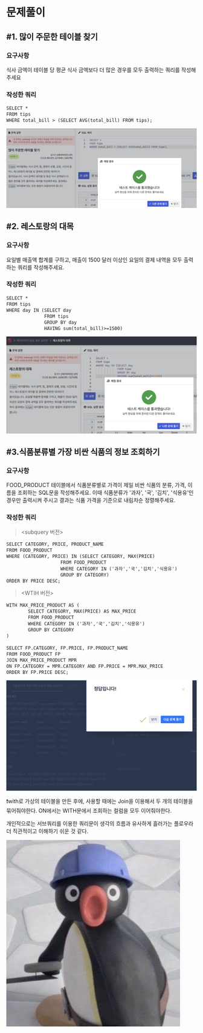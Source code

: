 # 문제풀이
## #1. 많이 주문한 테이블 찾기
### 요구사항
식사 금액이 테이블 당 평균 식사 금액보다 더 많은 경우를 모두 출력하는 쿼리를 작성해주세요

### 작성한 쿼리
```
SELECT *
FROM tips
WHERE total_bill > (SELECT AVG(total_bill) FROM tips);
```
![alt text](<image/1 많이 주문한 테이블 찾기.png>)


## #2. 레스토랑의 대목
### 요구사항
요일별 매출액 합계를 구하고, 매출이 1500 달러 이상인 요일의 결제 내역을 모두 출력하는 쿼리를 작성해주세요.

### 작성한 쿼리
```
SELECT * 
FROM tips
WHERE day IN (SELECT day
              FROM tips 
              GROUP BY day
              HAVING sum(total_bill)>=1500)
```
![alt text](<image/2 레스토랑의 대목.png>)


## #3.식품분류별 가장 비싼 식품의 정보 조회하기
### 요구사항
FOOD_PRODUCT 테이블에서 식품분류별로 가격이 제일 비싼 식품의 분류, 가격, 이름을 조회하는 SQL문을 작성해주세요. 이때 식품분류가 '과자', '국', '김치', '식용유'인 경우만 출력시켜 주시고 결과는 식품 가격을 기준으로 내림차순 정렬해주세요.

### 작성한 쿼리
><subquery 버전>
```
SELECT CATEGORY, PRICE, PRODUCT_NAME
FROM FOOD_PRODUCT
WHERE (CATEGORY, PRICE) IN (SELECT CATEGORY, MAX(PRICE)
                    FROM FOOD_PRODUCT
                    WHERE CATEGORY IN ('과자','국','김치','식용유')
                    GROUP BY CATEGORY)
ORDER BY PRICE DESC;
```

><WTIH 버전>
```
WITH MAX_PRICE_PRODUCT AS (
        SELECT CATEGORY, MAX(PRICE) AS MAX_PRICE
        FROM FOOD_PRODUCT 
        WHERE CATEGORY IN ('과자','국','김치','식용유')
        GROUP BY CATEGORY
)

SELECT FP.CATEGORY, FP.PRICE, FP.PRODUCT_NAME
FROM FOOD_PRODUCT FP
JOIN MAX_PRICE_PRODUCT MPR
ON FP.CATEGORY = MPR.CATEGORY AND FP.PRICE = MPR.MAX_PRICE
ORDER BY FP.PRICE DESC;
```
![alt text](<image/3-1 식품분류별 가장 비싼 식품의 정보 조회하기.png>)

❗with로 가상의 테이블을 만든 후에, 사용할 때에는 Join을 이용해서 두 개의 테이블을 묶어줘야한다. ON에서는 WITH문에서 조회하는 컬럼을 모두 이어줘야한다.

개인적으로는 서브쿼리를 이용한 쿼리문이 생각의 흐름과 유사하게 흘러가는 플로우라 더 직관적이고 이해하기 쉬운 것 같다.

![alt text](image/week_1_sql.png)